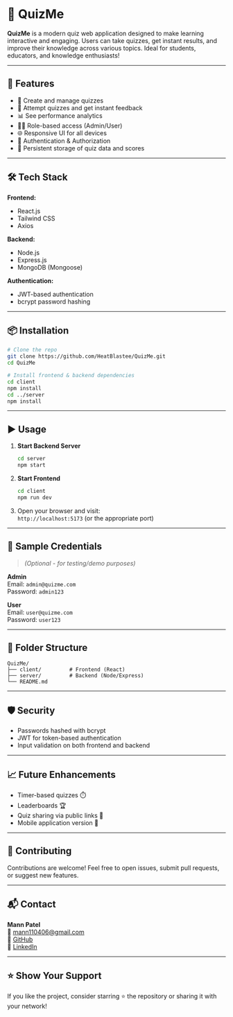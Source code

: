 # 🎯 QuizMe

**QuizMe** is a modern quiz web application designed to make learning interactive and engaging. Users can take quizzes, get instant results, and improve their knowledge across various topics. Ideal for students, educators, and knowledge enthusiasts!

---

## 🚀 Features

- 📝 Create and manage quizzes  
- 🧠 Attempt quizzes and get instant feedback  
- 📊 See performance analytics  
- 👨‍🏫 Role-based access (Admin/User)  
- 🌐 Responsive UI for all devices  
- 🔐 Authentication & Authorization  
- 💾 Persistent storage of quiz data and scores  

---

## 🛠️ Tech Stack

**Frontend:**
- React.js  
- Tailwind CSS  
- Axios  

**Backend:**
- Node.js  
- Express.js  
- MongoDB (Mongoose)  

**Authentication:**
- JWT-based authentication  
- bcrypt password hashing  

---

## 📦 Installation

```bash
# Clone the repo
git clone https://github.com/HeatBlastee/QuizMe.git
cd QuizMe

# Install frontend & backend dependencies
cd client
npm install
cd ../server
npm install
```

---

## ▶️ Usage

1. **Start Backend Server**
   ```bash
   cd server
   npm start
   ```

2. **Start Frontend**
   ```bash
   cd client
   npm run dev
   ```

3. Open your browser and visit:  
   `http://localhost:5173` (or the appropriate port)

---

## 🧪 Sample Credentials

> _(Optional - for testing/demo purposes)_

**Admin**  
Email: `admin@quizme.com`  
Password: `admin123`  

**User**  
Email: `user@quizme.com`  
Password: `user123`  

---

## 📂 Folder Structure

```
QuizMe/
├── client/         # Frontend (React)
├── server/         # Backend (Node/Express)
└── README.md
```

---

## 🛡️ Security

- Passwords hashed with bcrypt  
- JWT for token-based authentication  
- Input validation on both frontend and backend  

---

## 📈 Future Enhancements

- Timer-based quizzes ⏱️  
- Leaderboards 🏆  
- Quiz sharing via public links 🔗  
- Mobile application version 📱  

---

## 🤝 Contributing

Contributions are welcome! Feel free to open issues, submit pull requests, or suggest new features.

---

## 📬 Contact

**Mann Patel**  
📧 [mann110406@gmail.com](mailto:mann110406@gmail.com)  
🔗 [GitHub](https://github.com/HeatBlastee)  
🔗 [LinkedIn](https://www.linkedin.com/in/mann-patel-321aa8289/)  

---

## ⭐️ Show Your Support

If you like the project, consider starring ⭐ the repository or sharing it with your network!
